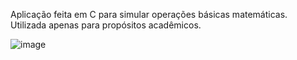 Aplicação feita em C para simular operações básicas matemáticas. Utilizada apenas para propósitos acadêmicos.

![image](https://user-images.githubusercontent.com/51379311/132139646-e664e9b4-9004-4910-8e0a-93e44ca5d5f5.png)
